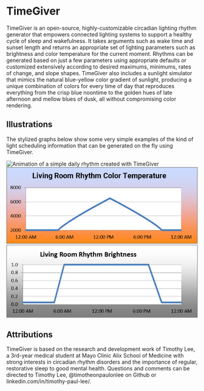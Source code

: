 # TimeGiver
 TimeGiver is an open-source, highly-customizable circadian lighting rhythm generator that empowers connected lighting systems to support a healthy cycle of sleep and wakefulness.  It takes arguments such as wake time and sunset length and returns an appropriate set of lighting parameters such as brightness and color temperature for the current moment.  Rhythms can be generated based on just a few parameters using appropriate defaults or customized extensively according to desired maximums, minimums, rates of change, and slope shapes.  TimeGiver also includes a sunlight simulator that mimics the natural blue-yellow color gradient of sunlight, producing a unique combination of colors for every time of day that reproduces everything from the crisp blue noontime to the golden hues of late afternoon and mellow blues of dusk, all without compromising color rendering.

## Illustrations
The stylized graphs below show some very simple examples of the kind of light scheduling information that can be generated on the fly using TimeGiver.

![Animation of a simple daily rhythm created with TimeGiver](/images/illustrations/BathroomTimeGiverDemo20sec.gif)
![Graph showing color temperature over the course of a day with a simple schedule generated using the TimeGiver framework](/images/illustrations/livingroomcctillustration.png)
![Graph showing brightness over the course of a day with a simple schedule generated using the TimeGiver framework](/images/illustrations/livingroombrightnessillustration.png)

## Attributions
TimeGiver is based on the research and development work of Timothy Lee, a 3rd-year medical student at Mayo Clinic Alix School of Medicine with strong interests in circadian rhythm disorders and the importance of regular, restorative sleep to good mental health.  Questions and comments can be directed to Timothy Lee, @timotheonpaulonlee on Github or linkedin.com/in/timothy-paul-lee/.